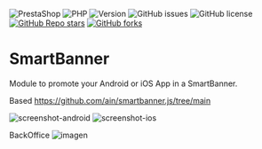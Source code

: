 ![PrestaShop](https://img.shields.io/badge/PrestaShop-8.x-blue.svg)
![PHP](https://img.shields.io/badge/PHP-8.0%20%7C%208.1-8892BF.svg?style=flat-square)
![Version](https://img.shields.io/github/v/release/Representaciones-Pedraja/smartbanner?color=blue)
![GitHub issues](https://img.shields.io/github/issues/Representaciones-Pedraja/smartbanner)
![GitHub license](https://img.shields.io/badge/license-MIT-blue.svg)
[![GitHub Repo stars](https://img.shields.io/github/stars/Representaciones-Pedraja/smartbanner?style=social)](https://github.com/Representaciones-Pedraja/smartbanner/stargazers)
[![GitHub forks](https://img.shields.io/github/forks/Representaciones-Pedraja/smartbanner?style=social)](https://github.com/Representaciones-Pedraja/smartbanner/forks)




# SmartBanner
Module to promote your Android or iOS App in a SmartBanner.<p>

Based https://github.com/ain/smartbanner.js/tree/main<p>


![screenshot-android](https://github.com/user-attachments/assets/23b4bf9e-b12d-4a0d-b856-502a06802d18)
![screenshot-ios](https://github.com/user-attachments/assets/6a58743c-4664-450f-b671-84e270ebeb04)

BackOffice
![imagen](https://github.com/user-attachments/assets/cd9751e1-05d8-455b-bdcd-672421218bb1)


